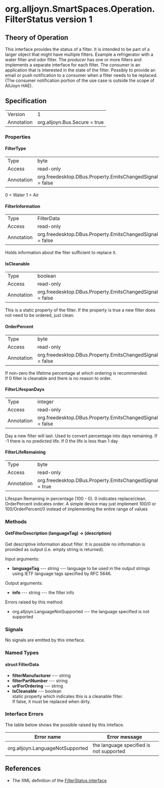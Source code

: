 # org.alljoyn.SmartSpaces.Operation.FilterStatus version 1

## Theory of Operation


This interface provides the status of a filter.  It is intended to be part of a 
larger object that might have multiple filters.  Example a refrigerator with a 
water filter and odor filter.
The _producer_ has one or more filters and implements a separate interface for 
each filter.  The _consumer_ is an application that is interested in the state 
of the filter.  Possibly to provide an email or push notification to a consumer 
when a filter needs to be replaced.  (The consumer notification portion of the 
use case is outside the scope of AllJoyn HAE).

## Specification

|                       |                                                                       |
|-----------------------|-----------------------------------------------------------------------|
| Version               | 1                                                                     |
| Annotation            | org.alljoyn.Bus.Secure = true                                         |

### Properties

#### FilterType

|                       |                                                                       |
|-----------------------|-----------------------------------------------------------------------|
| Type                  | byte                                                                  |
| Access                | read-only                                                             |
| Annotation            | org.freedesktop.DBus.Property.EmitsChangedSignal = false              |

0 = Water
1 = Air

#### FilterInformation

|            |                                                          |
|------------|----------------------------------------------------------|
| Type       | FilterData                                               |
| Access     | read-only                                                |
| Annotation | org.freedesktop.DBus.Property.EmitsChangedSignal = false |

Holds information about the fiter sufficient to replace it.


#### IsCleanable

|                       |                                                                       |
|-----------------------|-----------------------------------------------------------------------|
| Type                  | boolean                                                               |
| Access                | read-only                                                             |
| Annotation            | org.freedesktop.DBus.Property.EmitsChangedSignal = false              |

This is a static property of the filter.  If the property is true a new filter 
does not need to be ordered, just clean.

#### OrderPercent

|                       |                                                                       |
|-----------------------|-----------------------------------------------------------------------|
| Type                  | byte                                                                  |
| Access                | read-only                                                             |
| Annotation            | org.freedesktop.DBus.Property.EmitsChangedSignal = false              |

If non-zero the lifetime percentage at which ordering is recommended.  
If 0 filter is cleanable and there is no reason to order.

#### FilterLifespanDays

|                       |                                                                       |
|-----------------------|-----------------------------------------------------------------------|
| Type                  | integer                                                               |
| Access                | read-only                                                             |
| Annotation            | org.freedesktop.DBus.Property.EmitsChangedSignal = false              |

Day a new filter will last.  Used to convert percentage into days remaining.
If -1 there is no predicted life.
If 0 the life is less than 1 day

#### FilterLifeRemaining

|                       |                                                                       |
|-----------------------|-----------------------------------------------------------------------|
| Type                  | byte                                                                |
| Access                | read-only                                                             |
| Annotation            | org.freedesktop.DBus.Property.EmitsChangedSignal = true               |

Lifespan Remaining in percentage (100 - 0).  0 indicates replace/clean. 
OrderPercent indicates order.  A simple device may just implement 100/0 or 
100/OrderPercent/0 instead of implementing the entire range of values

### Methods


#### GetFilterDescription (languageTag) -> (description)

Get descriptive information about filter.  It is possible no information is 
provided as output (i.e. empty string is returned).

Input arguments:

* **languageTag** --- string --- language to be used in the output strings
using IETF language tags specified by RFC 5646.

Output arguments:

* **info** --- string --- the filter info

Errors raised by this method:

* org.alljoyn.LanguageNotSupported --- the language specified is not supported


### Signals

No signals are emitted by this interface.

### Named Types

#### struct FilterData

* **filterManufacturer** --- string
* **filterPartNumber** --- string
* **urlForOrdering** --- string
* **IsCleanable** --- boolean     
static property which indicates this is a cleanable filter.  
If false, it must be replaced when dirty.


### Interface Errors

The table below shows the possible raised by this inteface.

| Error name                             | Error message         |
|----------------------------------------|-----------------------|
| org.alljoyn.LanguageNotSupported       | the language specified is not supported      |

## References

* The XML definition of the [FilterStatus interface](FilterStatus-v1.xml)
